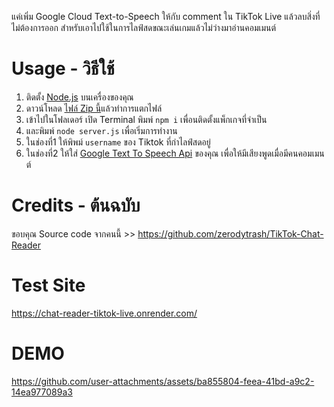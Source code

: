 แค่เพิ่ม Google Cloud Text-to-Speech ให้กับ comment ใน TikTok Live แล้วลบสิ่งที่ไม่ต้องการออก
สำหรับเอาไปใช้ในการไลฟ์สดขณะเล่นเกมแล้วไม่ว่างมาอ่านคอมเมนต์

# Usage - วิธีใช้
1. ติดตั้ง [Node.js](https://nodejs.org/) บนเครื่องของคุณ
2. ดาวน์โหลด [ไฟล์ Zip นี้](https://github.com/Anas7487/TTS-Tiktok-Live-Chat.git)แล้วทำการแตกไฟล์
6. เข้าไปในโฟลเดอร์ เปิด Terminal พิมพ์ `npm i` เพื่อนติดตั้งแพ็กเกจที่จำเป็น
7. และพิมพ์ `node server.js` เพื่อเริ่มการทำงาน
8. ในช่องที่1 ให้พิพม์ `username` ของ Tiktok ที่กำไลฟ์สดอยู่
9. ในช่องที่2 ให้ใส่ [Google Text To Speech Api](https://cloud.google.com/text-to-speech?hl=en) ของคุณ เพื่อให้มีเสียงพูดเมื่อมีคนคอมเมนต์

# Credits - ต้นฉบับ
ขอบคุณ Source code จากคนนี้ >> https://github.com/zerodytrash/TikTok-Chat-Reader

# Test Site
https://chat-reader-tiktok-live.onrender.com/

# DEMO
https://github.com/user-attachments/assets/ba855804-feea-41bd-a9c2-14ea977089a3
